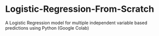 # Logistic-Regression-From-Scratch
A Logistic Regression model for multiple independent variable based predictions using Python (Google Colab)
